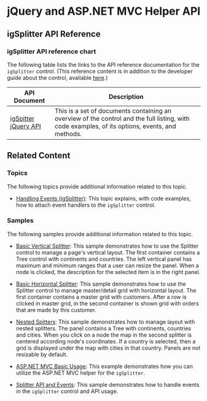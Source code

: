 ﻿<!--
|metadata|
{
    "fileName": "igsplitter-jquery-and-asp.net-mvc-helper-api-links",
    "controlName": "igSplitter",
    "tags": ["API","Layouts"]
}
|metadata|
-->

# jQuery and ASP.NET MVC Helper API

## igSplitter API Reference
### igSplitter API reference chart

The following table lists the links to the API reference documentation for the `igSplitter` control. (This reference content is in addition to the developer guide about the control, available [here](igSplitter.html).)

API Document| Description
---|---
[igSpitter jQuery API](%%jQueryApiUrl%%/ui.igsplitter)| This is a set of documents containing an overview of the control and the full listing, with code examples, of its options, events, and methods.

## Related Content
### Topics

The following topics provide additional information related to this topic.

- [Handling Events (igSplitter)](igSplitter-Handling-Events.html): This topic explains, with code examples, how to attach event handlers to the `igSplitter` control.

### Samples

The following samples provide additional information related to this topic.

- [Basic Vertical Splitter](%%SamplesUrl%%/splitter/basic-vertical-splitter): This sample demonstrates how to use the Splitter control to manage a page's vertical layout. The first container contains a Tree control with continents and countries. The left vertical panel has maximum and minimum ranges that a user can resize the panel. When a node is clicked, the description for the selected item is in the right panel.

- [Basic Horizontal Splitter](%%SamplesUrl%%/splitter/basic-horizontal-splitter): This sample demonstrates how to use the Splitter control to manage master/detail grid with horizontal layout. The first container contains a master grid with customers. After a row is clicked in master grid, in the second container is shown grid with orders that are made by this customer.

- [Nested Spitters](%%SamplesUrl%%/splitter/nested-splitters): This sample demonstrates how to manage layout with nested splitters. The panel contains a Tree with continents, countries and cities. When you click on a node the map in the second splitter is centered according node's coordinates. If a country is selected, then a grid is displayed under the map with cities in that country. Panels are not resizable by default.

- [ASP.NET MVC Basic Usage](%%SamplesUrl%%/splitter/aspnet-mvc-helper-splitter): This example demonstrates how you can utilize the ASP.NET MVC helper for the `igSplitter`.

- [Splitter API and Events](%%SamplesUrl%%/splitter/api-events-splitter): This sample demonstrates how to handle events in the `igSplitter` control and API usage.



 

 


